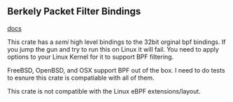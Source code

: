 Berkely Packet Filter Bindings
---

[docs](https://valarauca.github.io/bpf_bindings/pbf_bindings/index.html)

This crate has a _semi_ high level bindings to the 32bit orginal bpf bindings. If you jump the gun and try to run this on Linux it will fail. You need to apply options to your Linux Kernel for it to support BPF filtering. 

FreeBSD, OpenBSD, and OSX support BPF out of the box. I need to do tests to esnure this crate is compatiable with all of them.

This crate is not compatible with the Linux eBPF extensions/layout. 
